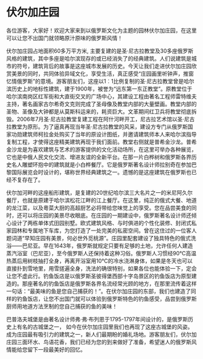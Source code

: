 # 伏尔加庄园
各位游客，大家好！欢迎大家来到以俄罗斯文化为主题的园林伏尔加庄园，在这里可以让您不出国门就领略原汁原味的俄罗斯风情！  
  
伏尔加庄园占地面积60多万平方米, 主要复建的是圣·尼古拉教堂及30多座俄罗斯风格的建筑，其中多座是哈尔滨现存的或已经消失了的经典建筑。人们说建筑是城市的符号，建筑背后的故事是这座城市发展的历史。今天让我们走进伏尔加庄园欣赏美景的同时，共同体验异域文化，享受生活，真正感受“庄园画里听钟声，推窗忆情俄罗斯”的意境。游客朋友们，这座以1︰1比例复制的圣·尼古拉教堂曾是哈尔滨历史上的地标性建筑，建于1900年，被誉为“远东第一东正教堂”。原教堂位于哈尔滨南岗区红军街和大直街交叉的广场中心，其建设工程由著名工程师雷特维夫主持，著名画家古尔希奇文克则完成了圣母像及教堂内部的大量壁画。教堂内部的圣物、圣像及大钟都是从莫斯科运来的，耗资巨大。文革期间红卫兵将教堂彻底拆毁。2006年7月圣·尼古拉教堂复建工程在阿什河畔开工，尼古拉艺术馆以圣·尼古拉教堂为原形。为了逼真再现当年圣·尼古拉教堂的风采，建设方专门从俄罗斯国家功勋建筑师柯拉金处购买了当年的原设计图纸，并邀请建筑师本人来哈尔滨指导复制工程，才使得这座精美建筑再现于我们面前。教堂右侧就是普希金沙龙。普希金沙龙是为喜欢建筑与艺术的游客提供的文化活动场所，在这里可举办各种展览，它也是中俄人民文化交流、增进友谊的全新平台。在那一片白桦树和俄罗斯各界历史名人雕塑环抱中的建筑就是小白桦餐厅。它是俄罗斯著名设计师拉别奇在参加巴黎国际展览会时设计的，堪称世界经典建筑之一。遗憾的是这座建筑在俄罗斯也已经不复存在了。  

伏尔加河畔的这座船形建筑，是复建的20世纪哈尔滨三大名片之一的米尼阿久尔餐厅，也就是原建于哈尔滨松花江畔的江上餐厅。在这里，纯正的俄式大餐、地道的龙江菜，以及粵菜大厨的高超厨艺必将带给您味觉上的享受。您在品尝美食的同时，还可以将庄园的美景尽收眼底。在庄园的一期建设中，俄罗斯著名设计师还倾心设计了两栋单体式田园别墅。欧式建筑风格、与时俱进的个性化装修、封闭式私家园林和专属地下车库，为您打造了一处完美的私密空间。曾在这住过的一位客人题词道“早知庄园有美景，何必世外觅桃源”。庄园里配套建设了独具特色的俄式洗浴——巴尼亚。早在1643年，俄罗斯就规定只要有足够的土地，允许任何人建造蒸汽浴室（巴尼亚），至今俄罗斯人还保持着这种习俗。俄罗斯人习惯经90℃高温热蒸后用树枝抽打全身，再离开浴室用10℃的冷水浇淋身体，如果是冬天也可以直接扑到雪地里，用雪搓遍全身，洗法的确很特别，如果各位也能体验一下，定会让您不虚此行。钓鱼饭店是以俄罗斯圣彼得堡西部十字岛景区的钓鱼饭店为原型建造的。那座著名的钓鱼饭店是俄罗斯各界名流经常光顾的地方，在那里流传着这样一句话：“最美味的鱼是您自己捕获的！”。在伏尔加庄园的东部，我们也建造了同样的钓鱼饭店，让您不出国门就可以体验到俄罗斯特色的钓鱼感受，品尝到俄罗斯厨师用地道方法烹制的您自己捕获的鱼的美味！  

巴普洛夫城堡是由著名设计师弗·弗·布列恩于1795-1797年间设计的，是俄罗斯历史上有名的古城堡之一， 如今在伏尔加庄园里我们也再现了这座古城堡的风姿。成为庄园最有吸引力的建筑之一，新人们最期盼的婚礼场地。游客朋友们，伏尔加庄园三面环水、鸟语花香，我们已经为您的到来做好了准备，希望迷人的俄罗斯风情能给您留下一段最美好的回忆。